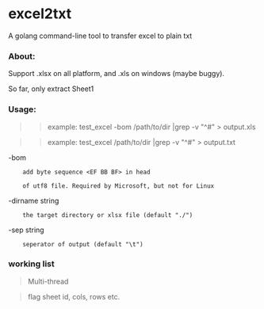 # excel2txt
A golang command-line tool to transfer excel to plain txt


### About:

Support .xlsx on all platform, and .xls on windows (maybe buggy).

So far, only extract Sheet1
  
    

### Usage:

>> example: test_excel -bom /path/to/dir |grep -v "^#" > output.xls

>> example: test_excel /path/to/dir |grep -v "^#" > output.txt


  -bom

        add byte sequence <EF BB BF> in head
      
        of utf8 file. Required by Microsoft, but not for Linux
      
  -dirname string

        the target directory or xlsx file (default "./")
      
  -sep string

        seperator of output (default "\t")
        
### working list


> Multi-thread

> flag sheet id, cols, rows etc.
